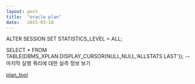 ```yaml
---
layout: post
title:  "oracle plan"
date:   2015-03-18
---
```


ALTER SESSION SET STATISTICS_LEVEL = ALL; 

SELECT *
FROM TABLE(DBMS_XPLAN.DISPLAY_CURSOR(NULL,NULL,'ALLSTATS LAST'));   -- 마지막 실행 쿼리에 대한 실측 정보 보기

[plan_tool](/plan_tool.pdf)




